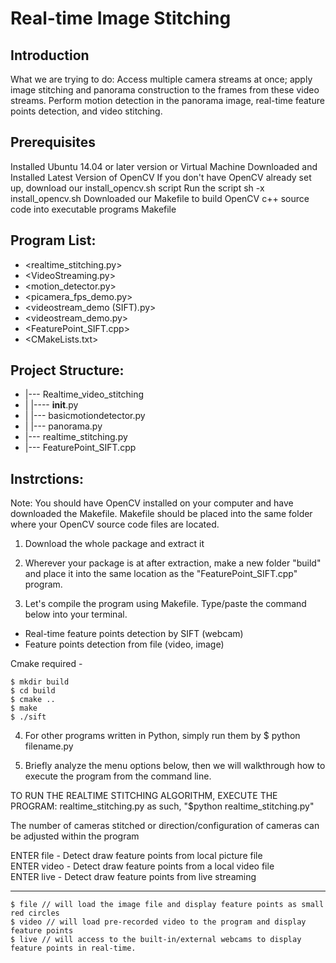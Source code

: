 # Real-time Image Stitching

## Introduction

What we are trying to do: Access multiple camera streams at once; apply image stitching and panorama construction to the frames from these video streams.
Perform motion detection in the panorama image, real-time feature points detection, and video stitching.

## Prerequisites

Installed Ubuntu 14.04 or later version or Virtual Machine
Downloaded and Installed Latest Version of OpenCV
If you don't have OpenCV already set up, download our install_opencv.sh script
Run the script sh -x install_opencv.sh
Downloaded our Makefile to build OpenCV c++ source code into executable programs
Makefile

## Program List:

* <realtime_stitching.py>
* <VideoStreaming.py>
* <motion_detector.py>
* <picamera_fps_demo.py>	
* <videostream_demo (SIFT).py>	
* <videostream_demo.py>
* <FeaturePoint_SIFT.cpp>
* <CMakeLists.txt>

## Project Structure:

* |--- Realtime_video_stitching
* |    |---- __init__.py
* |    |--- basicmotiondetector.py
* |    |--- panorama.py
* |--- realtime_stitching.py
* |--- FeaturePoint_SIFT.cpp

## Instrctions:

Note: You should have OpenCV installed on your computer and have downloaded the Makefile. Makefile should be placed into the same folder where your OpenCV source code files are located.
1. Download the whole package and extract it

2. Wherever your package is at after extraction, make a new folder "build" and place it into the same location as the "FeaturePoint_SIFT.cpp" program.

3. Let's compile the program using Makefile. Type/paste the command below into your terminal. 

- Real-time feature points detection by SIFT (webcam)
- Feature points detection from file (video, image)

Cmake required -
```
$ mkdir build
$ cd build
$ cmake ..
$ make
$ ./sift
```
4. For other programs written in Python, simply run them by $ python filename.py

5. Briefly analyze the menu options below, then we will walkthrough how to execute the program from the command line.

TO RUN THE REALTIME STITCHING ALGORITHM, EXECUTE THE PROGRAM: realtime_stitching.py as such, "$python realtime_stitching.py"

The number of cameras stitched or direction/configuration of cameras can be adjusted within the program

ENTER file - Detect draw feature points from local picture file      
ENTER video - Detect draw feature points from a local video file               
ENTER live - Detect draw feature points from live streaming                   
****************
```
$ file // will load the image file and display feature points as small red circles
$ video // will load pre-recorded video to the program and display feature points
$ live // will access to the built-in/external webcams to display feature points in real-time.
```
